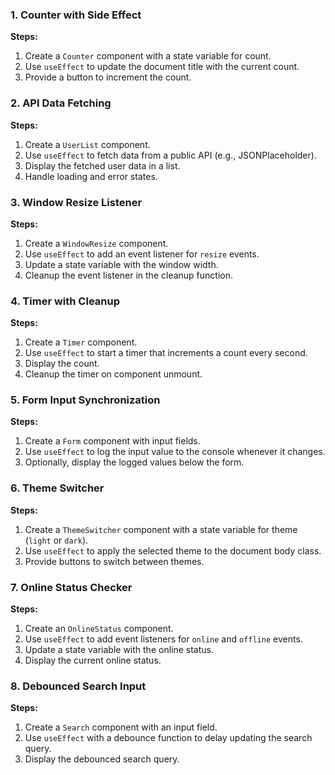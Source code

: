 ### 1. **Counter with Side Effect**
   **Steps:**
   1. Create a `Counter` component with a state variable for count.
   2. Use `useEffect` to update the document title with the current count.
   3. Provide a button to increment the count.

### 2. **API Data Fetching**
   **Steps:**
   1. Create a `UserList` component.
   2. Use `useEffect` to fetch data from a public API (e.g., JSONPlaceholder).
   3. Display the fetched user data in a list.
   4. Handle loading and error states.

### 3. **Window Resize Listener**
   **Steps:**
   1. Create a `WindowResize` component.
   2. Use `useEffect` to add an event listener for `resize` events.
   3. Update a state variable with the window width.
   4. Cleanup the event listener in the cleanup function.

### 4. **Timer with Cleanup**
   **Steps:**
   1. Create a `Timer` component.
   2. Use `useEffect` to start a timer that increments a count every second.
   3. Display the count.
   4. Cleanup the timer on component unmount.

### 5. **Form Input Synchronization**
   **Steps:**
   1. Create a `Form` component with input fields.
   2. Use `useEffect` to log the input value to the console whenever it changes.
   3. Optionally, display the logged values below the form.

### 6. **Theme Switcher**
   **Steps:**
   1. Create a `ThemeSwitcher` component with a state variable for theme (`light` or `dark`).
   2. Use `useEffect` to apply the selected theme to the document body class.
   3. Provide buttons to switch between themes.

### 7. **Online Status Checker**
   **Steps:**
   1. Create an `OnlineStatus` component.
   2. Use `useEffect` to add event listeners for `online` and `offline` events.
   3. Update a state variable with the online status.
   4. Display the current online status.

### 8. **Debounced Search Input**
   **Steps:**
   1. Create a `Search` component with an input field.
   2. Use `useEffect` with a debounce function to delay updating the search query.
   3. Display the debounced search query.

